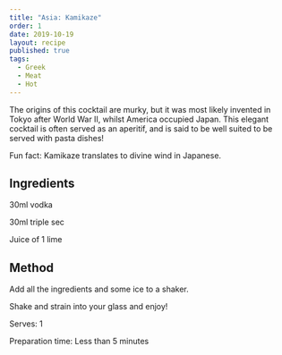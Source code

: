 ```yaml
---
title: "Asia: Kamikaze"
order: 1
date: 2019-10-19
layout: recipe
published: true
tags:
  - Greek
  - Meat
  - Hot
---
```

The origins of this cocktail are murky, but it was most likely invented in Tokyo after World War II, whilst America occupied Japan. This elegant cocktail is often served as an aperitif, and is said to be well suited to be served with pasta dishes!

Fun fact: Kamikaze translates to divine wind in Japanese.

## Ingredients

30ml vodka

30ml triple sec

Juice of 1 lime

## Method

Add all the ingredients and some ice to a shaker. 

Shake and strain into your glass and enjoy!



Serves: 1

Preparation time: Less than 5 minutes